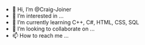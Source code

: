 - 👋 Hi, I’m @Craig-Joiner
- 👀 I’m interested in ...
- 🌱 I’m currently learning C++, C#, HTML, CSS, SQL
- 💞️ I’m looking to collaborate on ...
- 📫 How to reach me ...

<!---
Craig-Joiner/Craig-Joiner is a ✨ special ✨ repository because its `README.md` (this file) appears on your GitHub profile.
You can click the Preview link to take a look at your changes.
--->
